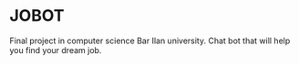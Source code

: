 # JOBOT
Final project in computer science Bar Ilan university. Chat bot that will help you find your dream job.
